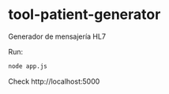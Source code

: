 # tool-patient-generator
Generador de mensajería HL7

Run:

```bash
node app.js
```

Check http://localhost:5000
